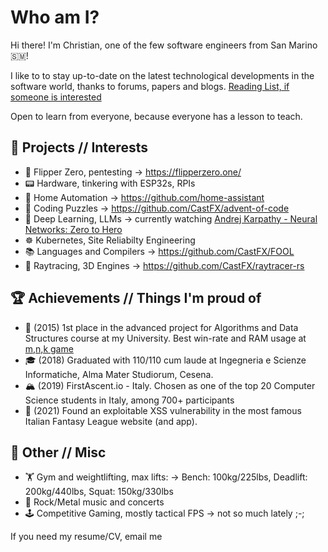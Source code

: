 # Who am I?
Hi there! I'm Christian, one of the few software engineers from San Marino 🇸🇲!

I like to to stay up-to-date on the latest technological developments in the software world, thanks to forums, papers and blogs.
[Reading List, if someone is interested](https://www.notion.so/christian-serra/Technical-Reading-List-df78dcff5d0f4c4a9ec1b1c32658767a?pvs=4)

Open to learn from everyone, because everyone has a lesson to teach.

## 📝 Projects // Interests
- 🐬 Flipper Zero, pentesting -> https://flipperzero.one/
- 📟 Hardware, tinkering with ESP32s, RPIs 
- 🏡 Home Automation -> https://github.com/home-assistant
- 🧩 Coding Puzzles -> https://github.com/CastFX/advent-of-code
- 🧠 Deep Learning, LLMs -> currently watching [Andrej Karpathy - Neural Networks: Zero to Hero](https://www.youtube.com/watch?v=VMj-3S1tku0&list=PLAqhIrjkxbuWI23v9cThsA9GvCAUhRvK)
- ☸️ Kubernetes, Site Reliabilty Engineering
- 📚 Languages and Compilers -> https://github.com/CastFX/FOOL
- 🌈 Raytracing, 3D Engines -> https://github.com/CastFX/raytracer-rs


## 🏆 Achievements // Things I'm proud of
- 🥇 (2015) 1st place in the advanced project for Algorithms and Data Structures course at my University. Best win-rate and RAM usage at [m,n,k game]( https://github.com/CastFX/MNK_Game)
- 🎓 (2018) Graduated with 110/110 cum laude at Ingegneria e Scienze Informatiche, Alma Mater Studiorum, Cesena.
- 🏔️ (2019) FirstAscent.io - Italy. Chosen as one of the top 20 Computer Science students in Italy, among 700+ participants
- 👾 (2021) Found an exploitable XSS vulnerability in the most famous Italian Fantasy League website (and app).


## 💈 Other // Misc
- 🏋 Gym and weightlifting, max lifts: -> Bench: 100kg/225lbs, Deadlift: 200kg/440lbs, Squat: 150kg/330lbs
- 🎸 Rock/Metal music and concerts
- 🕹️ Competitive Gaming, mostly tactical FPS -> not so much lately ;-;

If you need my resume/CV, email me
